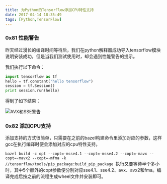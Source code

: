 ```yaml
---
title: 为Python的TensorFlow添加CPU特性支持
date: 2017-04-14 18:35:49
tags: [Python,TensorFlow]
---
```


### 0x81 性能警告
昨天经过漫长的编译时间等待后，我们在python解释器成功导入tensorflow模块说明安装成功，但是当我们测试使用时，却会遇到性能警告的提示。

我们执行以下命令：
```Python
import tensorflow as tf
hello = tf.constant("hello tensorflow")
session = tf.Session()
print session.run(hello)
```
得到了如下结果：

![AVX和SSE警告](/image/2017_04_14_01.png)

### 0x82 添加CPU支持
添加支持的方式很简单，只需要在之前的bazel构建命令里添加对应的参数，这样gcc在执行编译时便会添加对应的cpu特性支持。

`bazel build -c opt --copt=-msse4.1 --copt=-msse4.2 --copt=-mavx --copt=-mavx2 --copt=-mfma -k //tensorflow/tools/pip_package:build_pip_package
`执行又要等待半个多小时，其中5个额外的copt参数便分别对应sse4.1、sse4.2、avx、avx2和fma。编译完成后按之前的流程生成wheel文件并安装即可。
